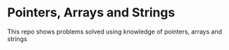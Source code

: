 # Pointers, Arrays and Strings

This repo shows problems solved using knowledge of pointers, arrays and strings
